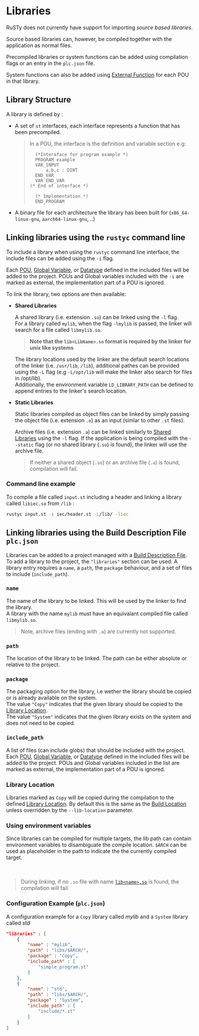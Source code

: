 # Libraries

RuSTy does not currently have support for importing _source based libraries_.

Source based libraries can, however, be compiled together with the application as normal files.

Precompiled libraries or system functions can be added using compilation flags or an entry in the `plc.json` file.

System functions can also be added using [External Function](libraries/external_functions.md) for each POU in that library.

## Library Structure

A library is defined by : 
- A set of `st` interfaces, each interface represents a function that has been precompiled.
	> In a POU, the interface is the definition and variable section e.g:
	> ```iecst
	>	(*Interaface for program example *)
	>	PROGRAM example
	>	VAR_INPUT
	>		a,b,c : DINT
	>	END_VAR 
	>	VAR END_VAR
	> (* End of interface *)
	>
	>	(* Implementation *)
	>	END_PROGRAM
	> ```
- A binary file for each architecture the library has been built for (`x86_64-linux-gnu`, `aarch64-linux-gnu`, ..)


## Linking libraries using the `rustyc` command line

To include a library when using the `rustyc` command line interface, the include files can be added using the `-i` flag.

Each [POU](pous.md), [Global Variable](variables.md), or [Datatype](datatypes.md) defined in the included files will be added to the project.
POUs and Global variables included with the `-i` are marked as external, the implementation part of a POU is ignored.

To link the library, two options are then available:

- <a name="shared-libraries">**Shared Libraries** </a>

    A shared library (i.e. extension `.so`) can be linked using the `-l` flag. </br>
    For a library called `mylib`, when the flag `-lmylib` is passed, the linker will search for a file called `libmylib.so`.
    > **Note that the `lib<LibName>.so` format is required by the linker for unix like systems**

    The library locations used by the linker are the default search locations of the linker (i.e. `/usr/lib`, `/lib`), additional pathes can be provided using the `-L` flag (e.g `-L/opt/lib` will make the linker also search for files in /opt/lib).</br>
    Additionally, the environment variable `LD_LIBRARY_PATH` can be defined to append entries to the linker's search location.

- <a name="static-libraries">**Static Libraries**</a>

    Static libraries compiled as object files can be linked by simply passing the object file (i.e. extension `.o`) as an input (simlar to other `.st` files).

    Archive files (i.e. extension `.a`) can be linked similarly to [Shared Libraries](#shared-libraries) using the `-l` flag. 
    If the application is being compiled with the `--static` flag (or no shared library (`.so`) is found), the linker will use the archive file.</br>

    > If neither a shared object (`.so`) or an archive file (`.a`) is found, compilation will fail.

### Command line example

To compile a file called `input.st` including a header and linking a library called `libiec.so` from `/lib` : 

```sh
rustyc input.st -i iec/header.st -L/lib/ -liec
```


## Linking libraries using the Build Description File `plc.json`

Libraries can be added to a project managed with a [Build Description File](using_rusty/build_description_file.md#build-description-file-plcjson). </br>
To add a library to the project, the `"libraries"` section can be used.
A library entry requires a `name`, a `path`, the `package` behaviour, and a set of files to include (`include_path`).

### `name`

The name of the library to be linked. This will be used by the linker to find the library. </br>
A library with the name `mylib` must have an equivalant compiled file called `libmylib.so`.
> Note, archive files (ending with `.a`) are currently not supported.

### `path`

The location of the library to be linked. The path can be either absolute or relative to the project. </br>

### `package`

The packaging option for the library, i.e wether the library should be copied or is already available on the system.</br>
The value <a name="copy">`"Copy"`</a> indicates that the given library should be copied to the [Library Location](#library-location). </br>
The value <a name="system">`"System"`</a> indicates that the given library exists on the system and does not need to be copied.

### `include_path`

A list of files (can include globs) that should be included with the project.</br>
Each [POU](pous.md), [Global Variable](variables.md), or [Datatype](datatypes.md) defined in the included files will be added to the project.
POUs and Global variables included in the list are marked as external, the implementation part of a POU is ignored.

### Library Location

Libraries marked as `Copy` will be copied during the compilation to the defined [Library Location](using_rusty/build_description_file.md#--lib-location). By default this is the same as the [Build Location](using_rusty/build_description_file.md#--build-location) unless overridden by the `--lib-location` parameter.

### Using environment variables

Since libraries can be compiled for multiple targets, the lib path can contain environment variables to disambiguate the compile location. 
`$ARCH` can be used as placeholder in the path to indicate the the currently compiled target.
</br></br></br>

> During linking, if no `.so` file with name [`lib<name>.so`](#name) is found, the compilation will fail.

### Configuration Example (`plc.json`)

A configuration example for a `Copy` library called _mylib_ and a `System` library called _std_

```json
"libraries" : [
    {
        "name" : "mylib",
        "path" : "libs/$ARCH/",
        "package" : "Copy",
        "include_path" : [
            "simple_program.st"
        ]
    },
    {
        "name" : "std",
        "path" : "libs/$ARCH/",
        "package" : "System",
        "include_path" : [
            "include/*.st"
        ]
    }
]
```

